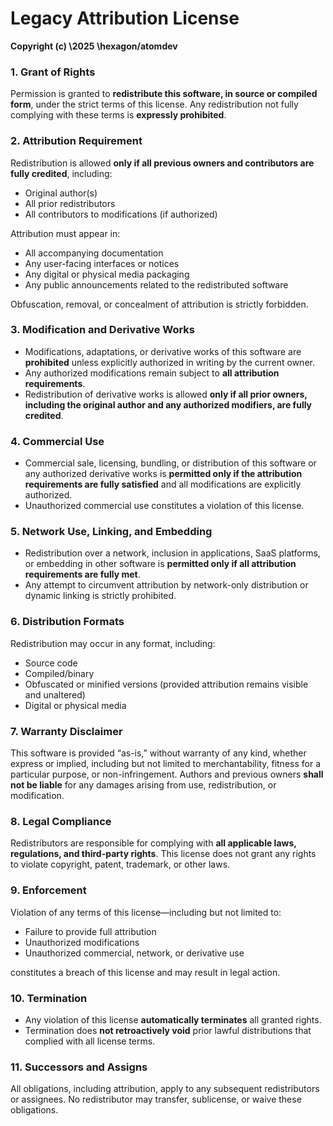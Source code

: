 

# Legacy Attribution License

**Copyright (c) \2025 \hexagon/atomdev**

### 1. Grant of Rights

Permission is granted to **redistribute this software, in source or compiled form**, under the strict terms of this license. Any redistribution not fully complying with these terms is **expressly prohibited**.

### 2. Attribution Requirement

Redistribution is allowed **only if all previous owners and contributors are fully credited**, including:

* Original author(s)
* All prior redistributors
* All contributors to modifications (if authorized)

Attribution must appear in:

* All accompanying documentation
* Any user-facing interfaces or notices
* Any digital or physical media packaging
* Any public announcements related to the redistributed software

Obfuscation, removal, or concealment of attribution is strictly forbidden.

### 3. Modification and Derivative Works

* Modifications, adaptations, or derivative works of this software are **prohibited** unless explicitly authorized in writing by the current owner.
* Any authorized modifications remain subject to **all attribution requirements**.
* Redistribution of derivative works is allowed **only if all prior owners, including the original author and any authorized modifiers, are fully credited**.

### 4. Commercial Use

* Commercial sale, licensing, bundling, or distribution of this software or any authorized derivative works is **permitted only if the attribution requirements are fully satisfied** and all modifications are explicitly authorized.
* Unauthorized commercial use constitutes a violation of this license.

### 5. Network Use, Linking, and Embedding

* Redistribution over a network, inclusion in applications, SaaS platforms, or embedding in other software is **permitted only if all attribution requirements are fully met**.
* Any attempt to circumvent attribution by network-only distribution or dynamic linking is strictly prohibited.

### 6. Distribution Formats

Redistribution may occur in any format, including:

* Source code
* Compiled/binary
* Obfuscated or minified versions (provided attribution remains visible and unaltered)
* Digital or physical media

### 7. Warranty Disclaimer

This software is provided “as-is,” without warranty of any kind, whether express or implied, including but not limited to merchantability, fitness for a particular purpose, or non-infringement. Authors and previous owners **shall not be liable** for any damages arising from use, redistribution, or modification.

### 8. Legal Compliance

Redistributors are responsible for complying with **all applicable laws, regulations, and third-party rights**. This license does not grant any rights to violate copyright, patent, trademark, or other laws.

### 9. Enforcement

Violation of any terms of this license—including but not limited to:

* Failure to provide full attribution
* Unauthorized modifications
* Unauthorized commercial, network, or derivative use

constitutes a breach of this license and may result in legal action.

### 10. Termination

* Any violation of this license **automatically terminates** all granted rights.
* Termination does **not retroactively void** prior lawful distributions that complied with all license terms.

### 11. Successors and Assigns

All obligations, including attribution, apply to any subsequent redistributors or assignees. No redistributor may transfer, sublicense, or waive these obligations.


